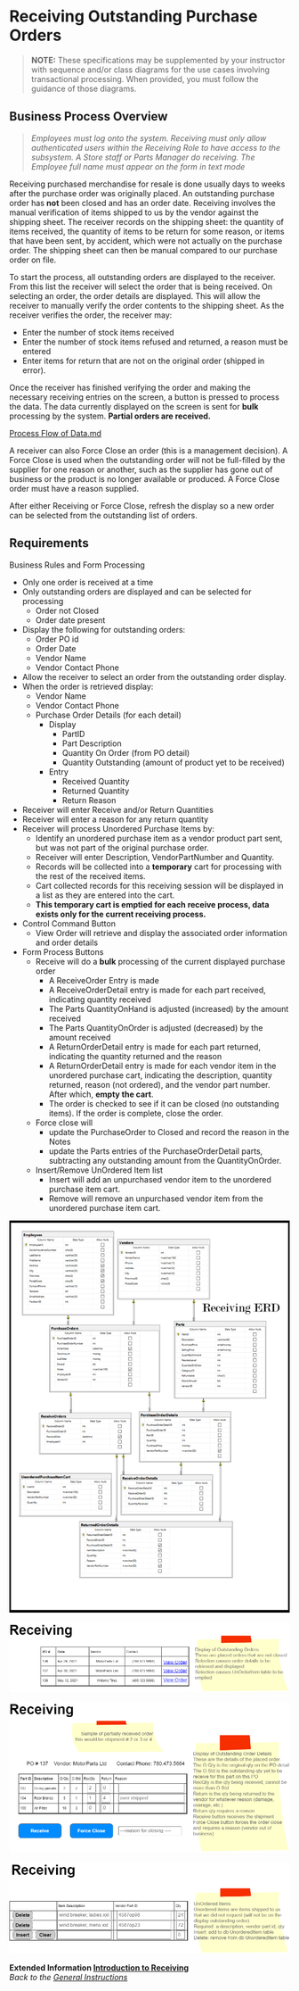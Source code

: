 # Receiving Outstanding Purchase Orders

> **NOTE:** These specifications may be supplemented by your instructor with sequence and/or class diagrams for the use cases involving transactional processing. When provided, you must follow the guidance of those diagrams.

## Business Process Overview

> *Employees must log onto the system. Receiving must only allow authenticated users within the Receiving Role to have access to the subsystem. A Store staff or Parts Manager do receiving. The Employee full name must appear on the form in text mode*

Receiving purchased merchandise for resale is done usually days to weeks after the purchase order was originally placed. An outstanding purchase order has **not** been closed and has an order date. Receiving involves the manual verification of items shipped to us by the vendor against the shipping sheet. The receiver records on the shipping sheet: the quantity of items received, the quantity of items to be return for some reason, or items that have been sent, by accident, which were not actually on the purchase order. The shipping sheet can then be manual compared to our purchase order on file.

To start the process, all outstanding orders are displayed to the receiver. From this list the receiver will select the order that is being received. On selecting an order, the order details are displayed. This will allow the receiver to manually verify the order contents to the shipping sheet. As the receiver verifies the order, the receiver may:

- Enter the number of stock items received
- Enter the number of stock items refused and returned, a reason must be entered
- Enter items for return that are not on the original order (shipped in error).

Once the receiver has finished verifying the order and making the necessary receiving entries on the screen, a button is pressed to process the data. The data currently displayed on the screen is sent for **bulk** processing by the system. **Partial orders are received.**

<a href="Process%20Flow%20of%20Data.md" target="_blank">Process Flow of Data.md</a>

A receiver can also Force Close an order (this is a management decision). A Force Close is used when the outstanding order will not be full-filled by the supplier for one reason or another, such as the supplier has gone out of business or the product is no longer available or produced. A Force Close order must have a reason supplied.

After either Receiving or Force Close, refresh the display so a new order can be selected from the outstanding list of orders.

## Requirements

Business Rules and Form Processing

- Only one order is received at a time
- Only outstanding orders are displayed and can be selected for processing
  - Order not Closed
  - Order date present
- Display the following for outstanding orders:
  - Order PO id 
  - Order Date
  - Vendor Name
  - Vendor Contact Phone
- Allow the receiver to select an order from the outstanding order display.
- When the order is retrieved display:
  - Vendor Name
  - Vendor Contact Phone
  - Purchase Order Details (for each detail)
    - Display
      - PartID
      - Part Description
      - Quantity On Order (from PO detail)
      - Quantity Outstanding (amount of product yet to be received)
    - Entry
      - Received Quantity
      - Returned Quantity
      - Return Reason
- Receiver will enter Receive and/or Return Quantities
- Receiver will enter a reason for any return quantity
- Receiver will process Unordered Purchase Items by:
  - Identify an unordered purchase item as a vendor product part sent, but was not part of the original purchase order.
  - Receiver will enter Description, VendorPartNumber and Quantity.
  - Records will be collected into a **temporary** cart for processing with the rest of the received items.
  - Cart collected records for this receiving session will be displayed in a list as they are entered into the cart.
  - **This temporary cart is emptied for each receive process, data exists only for the current receiving process.**
- Control Command Button
  - View Order will retrieve and display the associated order information and order details
- Form Process Buttons
  - Receive will do a **bulk** processing of the current displayed purchase order
    - A ReceiveOrder Entry is made
    - A ReceiveOrderDetail entry is made for each part received, indicating quantity received
    - The Parts QuantityOnHand is adjusted (increased) by the amount received
    - The Parts QuantityOnOrder is adjusted (decreased) by the amount received
    - A ReturnOrderDetail entry is made for each part returned, indicating the quantity returned and the reason
    - A ReturnOrderDetail entry is made for each vendor item in the unordered purchase cart, indicating the description, quantity returned, reason (not ordered), and the vendor part number. After which, **empty the cart**.
    - The order is checked to see if it can be closed (no outstanding items). If the order is complete, close the order.
  - Force close will
    - update the PurchaseOrder to Closed and record the reason in the Notes
    - update the Parts entries of the PurchaseOrderDetail parts, subtracting any outstanding amount from the QuantityOnOrder.
  - Insert/Remove UnOrdered Item list
    - Insert will add an unpurchased vendor item to the unordered purchase item cart.
    - Remove will remove an unpurchased vendor item from the unordered purchase item cart.
  
![Receiving ERD](./receiving_erd.png)

![Receiving Items](./outstandingorders.png)

![Buttons](./orderdetails.png)

![Unordered Items](./nonordereditems.png)

**Extended Information [Introduction to Receiving](Introduction%20to%20Receiving.md)**
<br>
*Back to the [General Instructions](./../ReadMe.md)*
